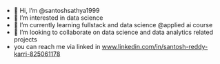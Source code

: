 - 👋 Hi, I’m @santoshsathya1999
- 👀 I’m interested in data science
- 🌱 I’m currently learning fullstack and data science @applied ai course
- 💞️ I’m looking to collaborate on data science and data analytics related projects
-  you can reach me via  linked in www.linkedin.com/in/santosh-reddy-karri-825061178
<!---
santoshsathya1999/santoshsathya1999 is a ✨ special ✨ repository because its `README.md` (this file) appears on your GitHub profile.
You can click the Preview link to take a look at your changes.
--->
